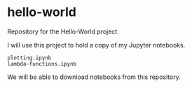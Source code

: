 # hello-world
Repository for the Hello-World project.

I will use this project to hold a copy of my Jupyter notebooks.

	plotting.ipynb	
	lambda-functions.ipynb
	
We will be able to download notebooks from this repository.
